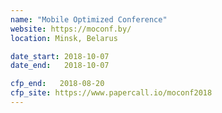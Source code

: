 ```yaml
---
name: "Mobile Optimized Conference"
website: https://moconf.by/
location: Minsk, Belarus

date_start: 2018-10-07
date_end:   2018-10-07

cfp_end:   2018-08-20
cfp_site: https://www.papercall.io/moconf2018
---
```

